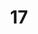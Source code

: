 ---
layout: paintings/painting
title: 17
image: /images/paintings/acrylic/JRB Web 33-min.jpg
dimensions: 290mm x 197mm
media: Acrylic on Acrylic
group: Acrylic
---